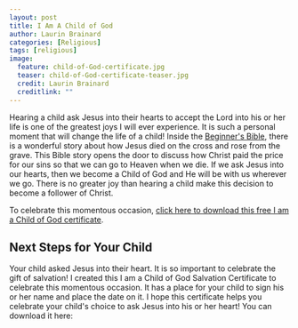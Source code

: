 ```yaml
---
layout: post
title: I Am A Child of God
author: Laurin Brainard
categories: [Religious]
tags: [religious]
image:
  feature: child-of-God-certificate.jpg
  teaser: child-of-God-certificate-teaser.jpg
  credit: Laurin Brainard
  creditlink: ""
---
```

Hearing a child ask Jesus into their hearts to accept the Lord into his or her life is one of the greatest joys I will ever experience. It is such a personal moment that will change the life of a child! Inside the [Beginner's Bible](https://www.amazon.com/gp/product/031075013X/ref=as_li_tl?ie=UTF8&camp=1789&creative=9325&creativeASIN=031075013X&linkCode=as2&tag=theprimarybra-20&linkId=dd6edeaa97a0baf2f410731dd7f7f3ee), there is a wonderful story about how Jesus died on the cross and rose from the grave. This Bible story opens the door to discuss how Christ paid the price for our sins so that we can go to Heaven when we die. If we ask Jesus into our hearts, then we become a Child of God and He will be with us wherever we go. There is no greater joy than hearing a child make this decision to become a follower of Christ. 

To celebrate this momentous occasion, [click here to download this free I am a Child of God certificate](https://drive.google.com/file/d/1WNaM66M3IwOSOeb_L7-co6OHEeoAJh9r/view?usp=sharing). 

## Next Steps for Your Child

Your child asked Jesus into their heart. It is so important to celebrate the gift of salvation! I created this I am a Child of God Salvation Certificate to celebrate this momentous occasion. It has a place for your child to sign his or her name and place the date on it. I hope this certificate helps you celebrate your child's choice to ask Jesus into his or her heart! You can download it here: